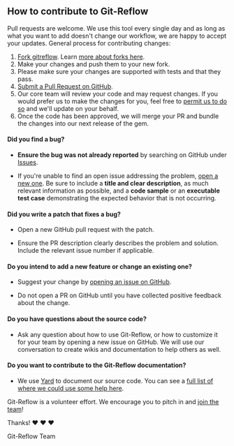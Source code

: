 ## How to contribute to Git-Reflow

Pull requests are welcome. We use this tool every single day and as long as what you want to add doesn't change our workflow, we are happy to accept your updates. General process for contributing changes:
1. [Fork gitreflow](https://github.com/reenhanced/gitreflow/new/master#fork-destination-box).  Learn [more about forks here](https://help.github.com/articles/working-with-forks/).
2. Make your changes and push them to your new fork.
3. Please make sure your changes are supported with tests and that they pass.
4. [Submit a Pull Request on GitHub](https://help.github.com/articles/creating-a-pull-request-from-a-fork/).
5. Our core team will review your code and may request changes. If you would prefer us to make the changes for you, feel free to [permit us to do so](https://help.github.com/articles/allowing-changes-to-a-pull-request-branch-created-from-a-fork/) and we'll update on your behalf.
6. Once the code has been approved, we will merge your PR and bundle the changes into our next release of the gem.

#### **Did you find a bug?**

* **Ensure the bug was not already reported** by searching on GitHub under [Issues](https://github.com/reenhanced/gitreflow/issues).

* If you're unable to find an open issue addressing the problem, [open a new one](https://github.com/reenhanced/gitreflow/issues/new). Be sure to include a **title and clear description**, as much relevant information as possible, and a **code sample** or an **executable test case** demonstrating the expected behavior that is not occurring.

#### **Did you write a patch that fixes a bug?**

* Open a new GitHub pull request with the patch.

* Ensure the PR description clearly describes the problem and solution. Include the relevant issue number if applicable.

#### **Do you intend to add a new feature or change an existing one?**

* Suggest your change by [opening an issue on GitHub](https://github.com/reenhanced/gitreflow/issues/new).

* Do not open a PR on GitHub until you have collected positive feedback about the change.

#### **Do you have questions about the source code?**

* Ask any question about how to use Git-Reflow, or how to customize it for your team by opening a new issue on GitHub.  We will use our conversation to create wikis and documentation to help others as well.

#### **Do you want to contribute to the Git-Reflow documentation?**

* We use [Yard](https://www.rubydoc.info/gems/yard/file/docs/GettingStarted.md) to document our source code. You can see a [full list of where we could use some help here](https://inch-ci.org/github/reenhanced/gitreflow).

Git-Reflow is a volunteer effort. We encourage you to pitch in and [join the team](https://github.com/reenhanced/gitreflow/graphs/contributors)!

Thanks! :heart: :heart: :heart:

Git-Reflow Team
